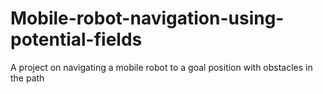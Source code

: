 # Mobile-robot-navigation-using-potential-fields
A project on navigating a mobile robot to a goal position with obstacles in the path

